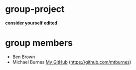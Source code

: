 # group-project

**consider yourself** __edited__

# group members

- Ben Brown
- Michael Burnes [My GitHub](https://github.com/mtburnes) (https://github.com/mtburnes)
